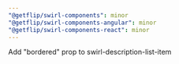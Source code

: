 ```yaml
---
"@getflip/swirl-components": minor
"@getflip/swirl-components-angular": minor
"@getflip/swirl-components-react": minor
---
```


Add "bordered" prop to swirl-description-list-item
